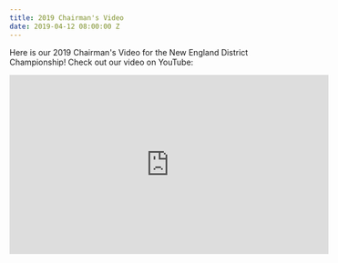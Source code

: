 ```yaml
---
title: 2019 Chairman's Video
date: 2019-04-12 08:00:00 Z
---
```


Here is our 2019 Chairman's Video for the New England District Championship! Check out our video on YouTube: 

<iframe width="560" height="315" src="https://www.youtube.com/embed/6P5sQGA5Y00" frameborder="0" allow="accelerometer; autoplay; encrypted-media; gyroscope; picture-in-picture" allowfullscreen></iframe>
